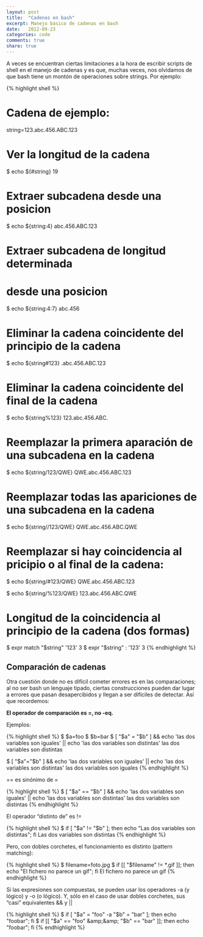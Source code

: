 ```yaml
---
layout: post
title:  "Cadenas en bash"
excerpt: Manejo básico de cadenas en bash
date:   2012-09-23
categories: code
comments: true
share: true
---
```


A veces se encuentran ciertas limitaciones a la hora de escribir scripts de shell en el manejo de cadenas y es que, muchas veces, nos olvidamos de que bash tiene un montón de operaciones sobre strings. Por ejemplo:

{% highlight shell %}
# Cadena de ejemplo:
string=123.abc.456.ABC.123

# Ver la longitud de la cadena
$ echo ${#string}
19

# Extraer subcadena desde una posicion
$ echo ${string:4}
abc.456.ABC.123

# Extraer subcadena de longitud determinada
# desde una posicion
$ echo ${string:4:7}
abc.456

# Eliminar la cadena coincidente del principio de la cadena
$ echo ${string#123}
.abc.456.ABC.123

# Eliminar la cadena coincidente del final de la cadena
$ echo ${string%123}
123.abc.456.ABC.

# Reemplazar la primera aparación de una subcadena en la cadena
$ echo ${string/123/QWE}
QWE.abc.456.ABC.123

# Reemplazar todas las apariciones de una subcadena en la cadena
$ echo ${string//123/QWE}
QWE.abc.456.ABC.QWE

# Reemplazar si hay coincidencia al pricipio o al final de la cadena:
$ echo ${string/#123/QWE}
QWE.abc.456.ABC.123

$ echo ${string/%123/QWE}
123.abc.456.ABC.QWE

# Longitud de la coincidencia al principio de la cadena (dos formas)
$ expr match "$string" '123'
3
$ expr "$string" : '123'
3
{% endhighlight %}

## Comparación de cadenas

Otra cuestión donde no es difícil cometer errores es en las comparaciones; al no ser bash un lenguaje tipado, ciertas construcciones pueden dar lugar a errores que pasan desapercibidos y llegan a ser difíciles de detectar. Así que recordemos:

**El operador de comparación es =, no -eq.**

Ejemplos:

{% highlight shell %}
$ $a=foo
$ $b=bar
$ [ "$a" = "$b" ] && echo 'las dos variables son iguales' || echo 'las dos variables son distintas'
las dos variables son distintas

$ [ "$a"="$b" ] && echo 'las dos variables son iguales' || echo 'las dos variables son distintas'
las dos variables son iguales
{% endhighlight %}

== es sinónimo de =

{% highlight shell %}
$ [ "$a" == "$b" ] && echo 'las dos variables son iguales' || echo 'las dos variables son distintas'
las dos variables son distintas
{% endhighlight %}

El operador “distinto de” es !=

{% highlight shell %}
$ if [ "$a" != "$b" ]; then echo "Las dos variables son distintas"; fi
Las dos variables son distintas
{% endhighlight %}

Pero, con dobles corchetes, el funcionamiento es distinto (pattern matching):

{% highlight shell %}
$ filename=foto.jpg
$ if [[ "$filename" != *.gif ]]; then echo "El fichero no parece un gif"; fi
El fichero no parece un gif
{% endhighlight %}

Si las expresiones son compuestas, se pueden usar los operadores -a (y lógico) y -o (o lógico). Y, sólo en el caso de usar dobles corchetes, sus “casi” equivalentes && y ||

{% highlight shell %}
$ if [ "$a" = "foo" -a "$b" = "bar" ]; then echo "foobar"; fi
$ if [[ "$a" == "foo" &amp;&amp; "$b" == "bar" ]]; then echo "foobar"; fi
{% endhighlight %}
